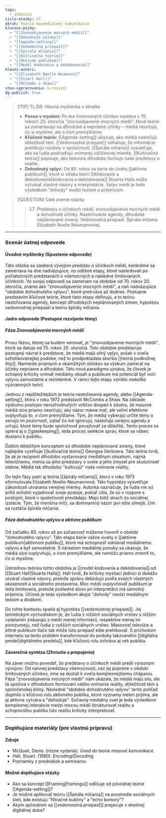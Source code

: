 ```yaml
---
tags:
  - štátnice
cislo-otazky: 17
okruh: Teoria masmedialnej komunikacie
klucove-pojmy:
  - "[[Znovuobjavenie mocných médií]]"
  - "[[Dohodnuté účinky]]"
  - "[[Agenda-setting]]"
  - "[[Vedomostná priepasť]]"
  - "[[Špirála mlčania]]"
  - "[[Kultivačná teória]]"
  - "[[Aktívne publikum]]"
  - "[[Model kódovania a dekódovania]]"
hlavni-autori:
  - "[[Elizabeth Noelle-Neumann]]"
  - "[[Stuart Hall]]"
  - "[[McCombs a Shaw]]"
stav-vypracovania: k-revizii
dg-publish: true
---
```


> [!TIP] TL;DR: Hlavná myšlienka v skratke
> * **Posun v myslení:** Po ére limitovaných účinkov nastáva v 70. rokoch 20. storočia "znovuobjavenie mocných médií". Nové teórie sa zameriavajú na dlhodobé a nepriame účinky – médiá neurčujú, *čo* si myslíme, ale *o čom* premýšľame.
> * **Kľúčové teórie:** [[Agenda-setting]] ukazuje, ako médiá nastoľujú dôležitosť tém. [[Vedomostná priepasť]] odhaľuje, že informácie prehlbujú rozdiely v spoločnosti. [[Špirála mlčania]] vysvetľuje, ako sa ľudia podriaďujú vnímanej väčšinovej mienke. [[Kultivačná teória]] popisuje, ako televízia dlhodobo formuje naše predstavy o realite.
> * **Dohodnutý vplyv:** Od 80. rokov sa berie do úvahy [[aktívne publikum]], ktoré si vďaka teórii [[Kódovanie a dekódovanie|kódovania a dekódovania]] Stuarta Halla môže vytvárať vlastné názory a interpretácie. Vplyv médií je teda výsledkom "dohody" medzi textom a príjemcom.

> [!QUESTION] Celé znenie otázky
> > 17. Predstavy o účinkoch médií: znovuobjavenie mocných médií a dohodnuté účinky. Nastoľovanie agendy, dlhodobé neplánované zmeny. Vedomostná priepasť. Špirála mlčania Elizabeth Noelle Neumannovej.

---
### Scenár ústnej odpovede

#### Úvodné myšlienky (Spustenie odpovede)

Táto otázka sa zaoberá vývojom predstáv o účinkoch médií, konkrétne sa zameriava na dve nadväzujúce, no odlišné etapy, ktoré nasledovali po počiatočných predstavách o všemocných a následne limitovaných účinkoch. Vo svojej odpovedi sa zameriam na obdobie od 70. rokov 20. storočia, známe ako "znovuobjavenie mocných médií", a naň nadväzujúce "obdobie dohodnutého vplyvu", ktoré pretrváva až dodnes. Postupne predstavím kľúčové teórie, ktoré tieto etapy definujú, a to teóriu nastoľovania agendy, koncept dlhodobých neplánovaných zmien, hypotézu vedomostnej priepasti a teóriu špirály mlčania.

#### Jadro odpovede (Postupné rozvíjanie témy)

##### Fáza Znovuobjavenia mocných médií

Prvou fázou, ktorej sa budem venovať, je "znovuobjavenie mocných médií", ktoré sa datuje od 70. rokov 20. storočia. Toto obdobie predstavuje postupný návrat k predstave, že médiá majú silný vplyv, avšak v oveľa sofistikovanejšej podobe, než to predpokladala skoršia [[teória podkožnej ihly]]. Namiesto priamych a okamžitých účinkov sa výskum zameral na účinky nepriame a dlhodobé. Táto nová paradigma uznáva, že človek je schopný kriticky vnímať mediálny obsah a publikum má potenciál byť voči vplyvu samostatné a rezistentné. V rámci tejto etapy vzniklo niekoľko významných teórií.

Jednou z najdôležitejších je teória nastoľovania agendy, alebo [[Agenda-setting]], ktorú v roku 1972 predstavili McCombs a Shaw. Na základe výskumu postojov nerozhodnutých voličov dospeli k záveru, že masové médiá síce priamo neurčujú, aký názor máme mať, ale veľmi efektívne ovplyvňujú to, *o čom* premýšľame. Tým, že médiá vyberajú určité témy a venujú im pozornosť, zatiaľ čo iné ignorujú, nastoľujú verejnú agendu a určujú, ktoré témy bude spoločnosť považovať za dôležité. Tento proces sa opiera aj o [[gatekeeping]], teda proces selekcie správ, ktoré sa vôbec dostanú k publiku.

Ďalším dôležitým konceptom sú dlhodobé neplánované zmeny, ktoré najlepšie vystihuje [[kultivačná teória]] Georgea Gerbnera. Táto teória tvrdí, že ak je recipient dlhodobo vystavovaný mediálnym obsahom, najmä televíznemu, menia sa jeho predstavy o svete a jeho zmysel pre skutočnosť slabne. Médiá tak dlhodobo "kultivujú" naše vnímanie reality.

Do tejto fázy patrí aj teória [[špirály mlčania]], ktorú v roku 1973 sformulovala Elizabeth Noelle-Neumannová. Táto hypotéza vysvetľuje zákonitosti utvárania verejnej mienky. Autorka naznačuje, že ľudia nie sú príliš ochotní vyjadrovať svoje postoje, pokiaľ cítia, že sú v rozpore s postojmi, ktoré v spoločnosti prevládajú. Majú totiž strach zo sociálnej izolácie. Tým, že menšina mlčí, sa dominantný názor javí ešte silnejší, čím sa roztáča špirála mlčania.

##### Fáza dohodnutého vplyvu a aktívne publikum

Od začiatku 80. rokov až po súčasnosť môžeme hovoriť o období "dohodnutého vplyvu". Táto etapa berie vážne úvahy o [[aktívne publikum|aktívnom publiku]], ktoré má schopnosť odolávať mediálnemu vplyvu a byť samostatné. S nárastom mediálnej ponuky sa ukazuje, že médiá síce ovplyvňujú, o čom premýšľame, ale nemôžu priamo zmeniť to, *čo* si myslíme.

Ústrednou teóriou tohto obdobia je [[model kódovania a dekódovania]] od [[Stuart Hall|Stuarta Halla]]. Hall tvrdí, že kriticky mysliaci jedinci si dokážu utvárať vlastné názory, pretože správy dekódujú podľa svojich vlastných skúseností a sociálneho postavenia. Moc médií ovplyvňovať publikum je teda limitovaná, pretože posledné slovo pri interpretácii má samotný príjemca. Účinok je teda výsledkom akejsi "dohody" medzi mediálnym textom a divákom.

Do tohto kontextu spadá aj hypotéza [[vedomostnej priepasti]]. Jej teoretickým východiskom je, že ľudia z nižších sociálnych vrstiev s nižším vzdelaním získavajú z médií menej informácií, respektíve menej im porozumejú, než ľudia z vyšších sociálnych vrstiev. Masovosť televízie a elitné publikum tlače tak môže túto priepasť ešte prehlbovať. S príchodom internetu sa tento problém transformoval do podoby takzvaného [[digitálny predel|digitálneho predelu]], kde kľúčovú rolu zohráva aj vek publika.

#### Záverečná syntéza (Zhrnutie a prepojenie)

Na záver možno povedať, že predstavy o účinkoch médií prešli výrazným vývojom. Od naivnej predstavy všemocnosti, cez jej popretie v období limitovaných účinkov, sme sa dostali k oveľa komplexnejšiemu chápaniu. Fáza "znovuobjavenia mocných médií" nám ukázala, že médiá majú silu, ale tá spočíva v dlhodobom formovaní nášho vnímania reality, dôležitosti tém a spoločenskej klímy. Následné "obdobie dohodnutého vplyvu" tento pohľad doplnilo o kľúčovú rolu aktívneho publika, ktoré významy nielen prijíma, ale aj aktívne vytvára a "dohaduje". Súčasný mediálny svet je teda výsledkom komplexnej interakcie medzi mocou médií štrukturovať realitu a schopnosťou publika túto realitu kriticky interpretovať.

---

### Doplňujúce materiály (pre vlastnú prípravu)

#### Zdroje
* McQuail, Denis. (rôzne vydania). *Úvod do teorie masové komunikace.*
* Hall, Stuart. (1980). *Encoding/Decoding.*
* Poznámky z prednášok a seminárov.

#### Možné doplňujúce otázky
* Ako sa koncept [[Framing|framingu]] odlišuje od pôvodnej teórie [[Agenda-setting]]?
* Je možné aplikovať teóriu [[Špirála mlčania]] na prostredie sociálnych sietí, kde existujú "filtračné bubliny" a "echo komory"?
* Akým spôsobom sa [[vedomostná priepasť]] prejavuje v dnešnej digitálnej dobe?